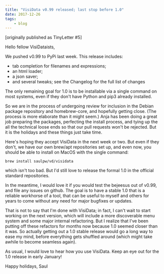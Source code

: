 ```yaml
---
title: "VisiData v0.99 released; last stop before 1.0"
date: 2017-12-26
tags:
    - blog
---
```

[originally published as TinyLetter #5]


Hello fellow VisiDataists,

We pushed v0.99 to PyPi last week.  This release includes:

   - tab completion for filenames and expressions;
   - an html loader;
   - a json saver;
   - and several tweaks; see the Changelog for the full list of changes

The only remaining goal for 1.0 is to be installable via a single command on most systems, even if they don't have Python and pip3 already installed.

So we are in the process of undergoing review for inclusion in the Debian package repository and homebrew-core, and hopefully getting close.  (The process is more elaborate than it might seem.) Anja has been doing a great job preparing the packages, perfecting the install process, and tying up the all the technical loose ends so that our pull requests won't be rejected.  But it is the holidays and these things just take time.

Here's hoping they accept VisiData in the next week or two.  But even if they don't, we have our own brew/apt repositories set up, and even now, you should be able to install on MacOS with the single command:

    brew install saulpw/vd/visidata

which isn't too bad.  But I'd still love to release the formal 1.0 in the official standard repositories.

In the meantime, I would love it if you would test the bejeesus out of v0.99, and file any issues on github.  The goal is to have a stable 1.0 that is a reliable workhorse of a tool, that can be useful to myself and others for years to come without any need for major bugfixes or updates.

That is not to say that I'm done with VisiData; in fact, I can't wait to start working on the next version, which will include a more discoverable menu system and some major internal refactoring.  But I realize that I've been putting off these refactors for months now because 1.0 seemed closer than it was.  So actually getting out a 1.0 stable release would go a long way to ease my mind, before everything gets shuffled around (which might take awhile to become seamless again).

As usual, I would love to hear how you use VisiData.  Keep an eye out for the 1.0 release in early January!

Happy holidays,
Saul
